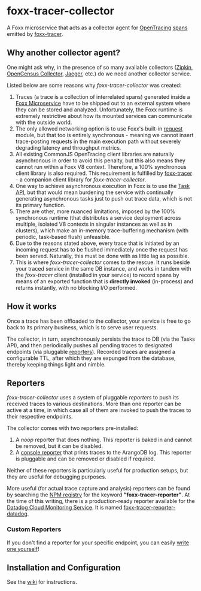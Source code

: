 # foxx-tracer-collector
A Foxx microservice that acts as a collector agent for [OpenTracing](https://opentracing.io/) [spans](https://opentracing.io/specification/#the-opentracing-api) emitted by [foxx-tracer](https://github.com/RecallGraph/foxx-tracer).

## Why another collector agent?
One might ask why, in the presence of so many available collectors ([Zipkin](https://zipkin.io/pages/architecture.html#zipkin-collector), [OpenCensus Collector](https://opencensus.io/service/components/collector/), [Jaeger](https://www.jaegertracing.io/docs/1.18/architecture/#collector), etc.) do we need another collector service. 

Listed below are some reasons why *foxx-tracer-collector* was created:
1. Traces (a trace is a collection of interrelated spans) generated inside a [Foxx Microservice](https://www.arangodb.com/docs/stable/foxx.html) have to be shipped out to an external system where they can be stored and analyzed. Unfortunately, the Foxx runtime is extremely restrictive about how its mounted services can communicate with the outside world.
1. The only allowed networking option is to use Foxx's built-in [request](https://www.arangodb.com/docs/stable/foxx-guides-making-requests.html) module, but that too is entirely synchronous - meaning we cannot insert trace-posting requests in the main execution path without severely degrading latency and throughput metrics.
1. All existing CommonJS OpenTracing client libraries are naturally asynchronous in order to avoid this penalty, but this also means they cannot run within a Foxx V8 context. Therefore, a 100% synchronous client library is also required. This requirement is fulfilled by [foxx-tracer](https://github.com/RecallGraph/foxx-tracer) - a companion client library for *foxx-tracer-collector*.
1. One way to achieve asynchronous execution in Foxx is to use the [Task API](https://www.arangodb.com/docs/3.6/appendix-java-script-modules-tasks.html), but that would mean burdening the service with continually generating asynchronous tasks just to push out trace data, which is not its primary function.
1. There are other, more nuanced limitations, imposed by the 100% synchronous runtime (that distributes a service deployment across multiple, isolated V8 contexts in singular instances as well as in clusters), which make an in-memory trace-buffering mechanism (with periodic, task-based flush) unfeasible.
1. Due to the reasons stated above, every trace that is initiated by an incoming request has to be flushed immediately once the request has been served. Naturally, this must be done with as little lag as possible.
1. This is where *foxx-tracer-collector* comes to the rescue. It runs beside your traced service in the same DB instance, and works in tandem with the *foxx-tracer* client (installed in your service) to record spans by means of an exported function that is **directly invoked** (in-process) and returns instantly, with no blocking I/O performed.

## How it works
Once a trace has been offloaded to the collector, your service is free to go back to its primary business, which is to serve user requests.

The collector, in turn, asynchronously persists the trace to DB (via the Tasks API), and then periodically pushes all pending traces to designated endpoints (via pluggable [reporters](#reporters)). Recorded traces are assigned a configurable TTL, after which they are expunged from the database, thereby keeping things light and nimble.

## Reporters
*foxx-tracer-collector* uses a system of pluggable *reporters* to push its received traces to various destinations. More than one reporter can be active at a time, in which case all of them are invoked to push the traces to their respective endpoints.

The collector comes with two reporters pre-installed:
1. A *noop* reporter that does nothing. This reporter is baked in and cannot be removed, but it can be disabled.
1. A [console reporter](https://github.com/RecallGraph/foxx-tracer-reporter-console) that prints traces to the ArangoDB log. This reporter is pluggable and can be removed or disabled if required.

Neither of these reporters is particularly useful for production setups, but they are useful for debugging purposes.

More useful (for actual trace capture and analysis) reporters can be found by searching the [NPM registry](https://www.npmjs.com/) for the keyword **"foxx-tracer-reporter"**. At the time of this writing, there is a production-ready reporter available for the [Datadog Cloud Monitoring Service](https://www.datadoghq.com/). It is named [foxx-tracer-reporter-datadog](https://github.com/RecallGraph/foxx-tracer-reporter-datadog).

### Custom Reporters
If you don't find a reporter for your specific endpoint, you can easily [write one yourself](https://github.com/RecallGraph/foxx-tracer-reporter-console#writing-your-own-reporter)!

## Installation and Configuration
See the [wiki](https://github.com/RecallGraph/foxx-tracer-collector/wiki) for instructions.
